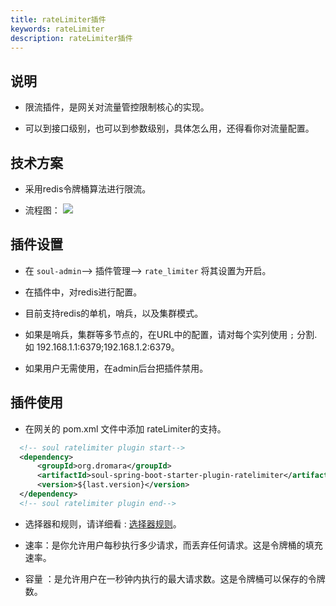 ```yaml
---
title: rateLimiter插件
keywords: rateLimiter
description: rateLimiter插件
---
```


## 说明

* 限流插件，是网关对流量管控限制核心的实现。

* 可以到接口级别，也可以到参数级别，具体怎么用，还得看你对流量配置。


## 技术方案

* 采用redis令牌桶算法进行限流。

* 流程图：
  ![](https://yu199195.github.io/images/soul/limiting.png)

  
## 插件设置

* 在 `soul-admin`--> 插件管理--> `rate_limiter` 将其设置为开启。

* 在插件中，对redis进行配置。

* 目前支持redis的单机，哨兵，以及集群模式。

* 如果是哨兵，集群等多节点的，在URL中的配置，请对每个实列使用 `;` 分割. 如 192.168.1.1:6379;192.168.1.2:6379。

* 如果用户无需使用，在admin后台把插件禁用。 
 
## 插件使用

* 在网关的 pom.xml 文件中添加 rateLimiter的支持。

```xml
  <!-- soul ratelimiter plugin start-->
  <dependency>
      <groupId>org.dromara</groupId>
      <artifactId>soul-spring-boot-starter-plugin-ratelimiter</artifactId>
      <version>${last.version}</version>
  </dependency>
  <!-- soul ratelimiter plugin end-->
``` 

* 选择器和规则，请详细看 : [选择器规则](selector.md)。
  
* 速率：是你允许用户每秒执行多少请求，而丢弃任何请求。这是令牌桶的填充速率。
  
* 容量 ：是允许用户在一秒钟内执行的最大请求数。这是令牌桶可以保存的令牌数。
  

